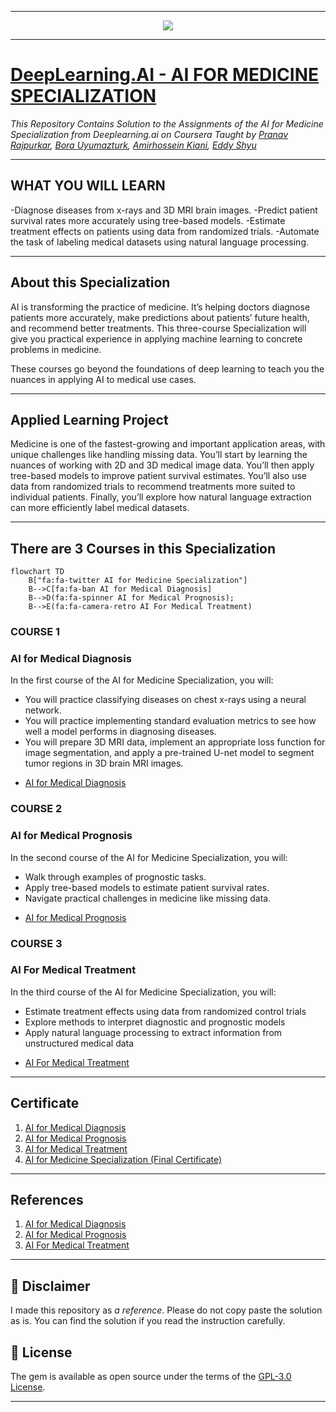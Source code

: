 -------------------------------------------------------------------------------------------

<p align="center"><img width="auto" src="https://s3.amazonaws.com/coursera_assets/meta_images/generated/XDP/XDP~SPECIALIZATION!~ai-for-medicine/XDP~SPECIALIZATION!~ai-for-medicine.jpeg" /></p>

-------------------------------------------------------------------------------------------

# [DeepLearning.AI - AI FOR MEDICINE SPECIALIZATION](https://www.coursera.org/specializations/ai-for-medicine)
*This Repository Contains Solution to the Assignments of the AI for Medicine Specialization from Deeplearning.ai on Coursera Taught by 
[Pranav Rajpurkar](https://www.coursera.org/instructor/pranav-rajpurkar),
[Bora Uyumazturk](https://www.coursera.org/instructor/bora-uyumazturk),
[Amirhossein Kiani](https://www.coursera.org/instructor/amirhossein-kiani),
[Eddy Shyu](https://www.coursera.org/instructor/eddy-shyu)*

-------------------------------------------------------------------------------------------

## WHAT YOU WILL LEARN

-Diagnose diseases from x-rays and 3D MRI brain images.
-Predict patient survival rates more accurately using tree-based models.
-Estimate treatment effects on patients using data from randomized trials.
-Automate the task of labeling medical datasets using natural language processing.

---

## About this Specialization

AI is transforming the practice of medicine. It’s helping doctors diagnose patients more accurately, make predictions about patients’ future health, and recommend better treatments. This three-course Specialization will give you practical experience in applying machine learning to concrete problems in medicine.

These courses go beyond the foundations of deep learning to teach you the nuances in applying AI to medical use cases. 

---

## Applied Learning Project
Medicine is one of the fastest-growing and important application areas, with unique challenges like handling missing data. You’ll start by learning the nuances of working with 2D and 3D medical image data. You’ll then apply tree-based models to improve patient survival estimates. You’ll also use data from randomized trials to recommend treatments more suited to individual patients. Finally, you’ll explore how natural language extraction can more efficiently label medical datasets.

-------------------------------------------------------------------------------------------------------------

## There are 3 Courses in this Specialization

```mermaid
flowchart TD
    B["fa:fa-twitter AI for Medicine Specialization"]
    B-->C[fa:fa-ban AI for Medical Diagnosis]
    B-->D(fa:fa-spinner AI for Medical Prognosis);
    B-->E(fa:fa-camera-retro AI For Medical Treatment)
```

### COURSE 1
### AI for Medical Diagnosis

In the first course of the AI for Medicine Specialization, you will:
- You will practice classifying diseases on chest x-rays using a neural network.
- You will practice implementing standard evaluation metrics to see how well a model performs in diagnosing diseases.
- You will prepare 3D MRI data, implement an appropriate loss function for image segmentation, and apply a pre-trained U-net model to segment tumor regions in 3D brain MRI images.

* [AI for Medical Diagnosis](https://github.com/shantanu1109/Coursera-DeepLearning.AI-AI-FOR-MEDICINE-SPECIALIZATION/tree/main/Course-1-AI%20for%20Medical%20Diagnosis)

### COURSE 2
### AI for Medical Prognosis

In the second course of the AI for Medicine Specialization, you will:
- Walk through examples of prognostic tasks.
- Apply tree-based models to estimate patient survival rates.
- Navigate practical challenges in medicine like missing data. 

* [AI for Medical Prognosis](https://github.com/shantanu1109/Coursera-DeepLearning.AI-AI-FOR-MEDICINE-SPECIALIZATION/tree/main/Course-2-AI%20for%20Medical%20Prognosis)

### COURSE 3
### AI For Medical Treatment
In the third course of the AI for Medicine Specialization, you will:
- Estimate treatment effects using data from randomized control trials
- Explore methods to interpret diagnostic and prognostic models
- Apply natural language processing to extract information from unstructured medical data

* [AI For Medical Treatment](https://github.com/shantanu1109/Coursera-DeepLearning.AI-AI-FOR-MEDICINE-SPECIALIZATION/tree/main/Course-3-AI%20For%20Medical%20Treatment)

-------------------------------------------------------------------------------------------------------------

## Certificate

1. [AI for Medical Diagnosis](https://www.coursera.org/account/accomplishments/certificate/FVE3F7MAHFY9)
2. [AI for Medical Prognosis](https://www.coursera.org/account/accomplishments/certificate/DTCL25KGDUMF)
3. [AI for Medical Treatment](https://www.coursera.org/account/accomplishments/certificate/22MZ6RTJHQ3C)
4. [AI for Medicine Specialization (Final Certificate)](https://www.coursera.org/account/accomplishments/specialization/certificate/ZDHX94KGVZ7Q)

--------------------------------------------------------------------------------------------------------------

## References
1. [AI for Medical Diagnosis](https://www.coursera.org/learn/ai-for-medical-diagnosis?specialization=ai-for-medicine)
2. [AI for Medical Prognosis](https://www.coursera.org/learn/ai-for-medical-prognosis?specialization=ai-for-medicine)
3. [AI For Medical Treatment](https://www.coursera.org/learn/ai-for-medical-treatment?specialization=ai-for-medicine)

----------------------------------------------------------------------------------------------------------------

## 📝 Disclaimer 
I made this repository as *a reference*. Please do not copy paste the solution as is. You can find the solution if you read the instruction carefully. 

 
## 📝 License
The gem is available as open source under the terms of the [GPL-3.0 License](https://www.gnu.org/licenses/).
 
-----------------------------------------------------------------------------------------------------------------
